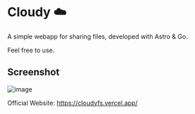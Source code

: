 # Cloudy ☁️
A simple webapp for sharing files, developed with Astro & Go.

Feel free to use.
## Screenshot

![image](https://github.com/user-attachments/assets/6c3cb5c0-24ce-4f9f-ba67-75a93ce04342)

Official Website:
https://cloudyfs.vercel.app/
